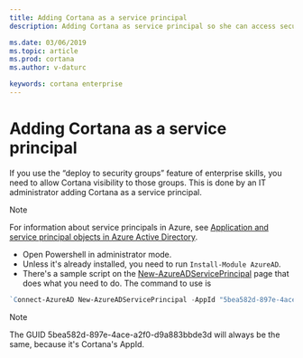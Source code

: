 ```yaml
---
title: Adding Cortana as a service principal
description: Adding Cortana as service principal so she can access security groups

ms.date: 03/06/2019
ms.topic: article
ms.prod: cortana
ms.author: v-daturc

keywords: cortana enterprise
---  
```


# Adding Cortana as a service principal

If you use the “deploy to security groups” feature of enterprise skills, you need to allow Cortana visibility to those groups. This is done by an IT administrator adding Cortana as a service principal.

>[!NOTE]
>For information about service principals in Azure, see [Application and service principal objects in Azure Active Directory](https://docs.microsoft.com/en-us/azure/active-directory/develop/app-objects-and-service-principals).

- Open Powershell in administrator mode.
- Unless it's already installed, you need to run `Install-Module AzureAD`.
- There's a sample script on the [New-AzureADServicePrincipal](https://docs.microsoft.com/powershell/module/azuread/new-azureadserviceprincipal?view=azureadps-2.0) page that does what you need to do. The command to use is

```PowerShell
`Connect-AzureAD New-AzureADServicePrincipal -AppId "5bea582d-897e-4ace-a2f0-d9a883bbde3d" -DisplayName "Cortana Enterprise"`
```

>[!NOTE]
>The GUID 5bea582d-897e-4ace-a2f0-d9a883bbde3d will always be the same, because it's Cortana's AppId.